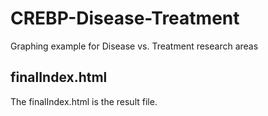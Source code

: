 # CREBP-Disease-Treatment
Graphing example for Disease vs. Treatment research areas

<h2>finalIndex.html </h2>
The finalIndex.html is the result file.



